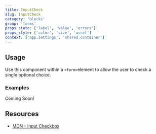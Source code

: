 ```yaml
---
title: InputCheck
slug: InputCheck
category: 'blocks'
group: 'forms'
props_state: ['label', 'value', 'errors']
props_style: ['color', 'size', 'asset']
context: ['app.settings', 'shared.container']
---
```


## Usage

Use this component within a `<form>`element to allow the user to check a single optional choice.

### Examples

<p class="feedback bare emoji:default">Coming Soon!</p>

## Resources

- [MDN - Input Checkbox](https://developer.mozilla.org/en-US/docs/Web/HTML/Element/input/checkbox)

